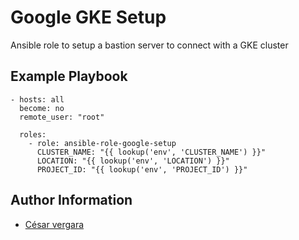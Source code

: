 Google GKE Setup
=========

Ansible role to setup a bastion server to connect with a GKE cluster



Example Playbook
----------------

```
- hosts: all
  become: no
  remote_user: "root"

  roles:
    - role: ansible-role-google-setup
      CLUSTER_NAME: "{{ lookup('env', 'CLUSTER_NAME') }}"
      LOCATION: "{{ lookup('env', 'LOCATION') }}"
      PROJECT_ID: "{{ lookup('env', 'PROJECT_ID') }}"

```

Author Information
------------------

- [César vergara](mailto:cvergarae@smu.cl)

